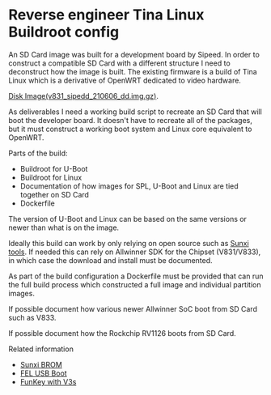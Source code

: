 # Reverse engineer Tina Linux Buildroot config

An SD Card image was built for a development board by Sipeed. In order to construct a compatible
SD Card with a different structure I need to deconstruct how the image is built.
The existing firmware is a build of Tina Linux which is a derivative of OpenWRT dedicated to video hardware.


[Disk Image(v831_sipedd_210606_dd.img.gz)](https://dl.sipeed.com/shareURL/MaixII/SDK/release).

As deliverables I need a working build script to recreate an SD Card that will boot the 
developer board. It doesn't have to recreate all of the packages, but it must construct a working
boot system and Linux core equivalent to OpenWRT.

Parts of the build:

- Buildroot for U-Boot
- Buildroot for Linux
- Documentation of how images for SPL, U-Boot and Linux are tied together on SD Card
- Dockerfile

The version of U-Boot and Linux can be based on the same versions or newer than what is on the image.

Ideally this build can work by only relying on open source such as [Sunxi tools](http://linux-sunxi.org/Sunxi-tools). If needed this can rely on Allwinner SDK for the Chipset (V831/V833), in which case the download and install must be documented.

As part of the build configuration a Dockerfile must be provided that can run the full build process
which constructed a full image and individual partition images.

If possible document how various newer Allwinner SoC boot from SD Card such as V833.

If possible document how the Rockchip RV1126 boots from SD Card.

Related information

- [Sunxi BROM](https://linux-sunxi.org/BROM)
- [FEL USB Boot](http://linux-sunxi.org/FEL)
- [FunKey with V3s](https://github.com/FunKey-Project/Allwinner-V3s-BROM)
